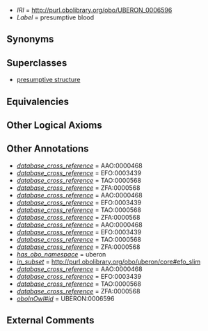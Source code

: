  * *IRI* = http://purl.obolibrary.org/obo/UBERON_0006596
 * *Label* = presumptive blood

## Synonyms


## Superclasses

 * [presumptive structure](../../UBERON/98/UBERON_0006598.md)

## Equivalencies


## Other Logical Axioms


## Other Annotations

 * *[database_cross_reference](../../ef/oboInOwl#hasDbXref.md)* = AAO:0000468
 * *[database_cross_reference](../../ef/oboInOwl#hasDbXref.md)* = EFO:0003439
 * *[database_cross_reference](../../ef/oboInOwl#hasDbXref.md)* = TAO:0000568
 * *[database_cross_reference](../../ef/oboInOwl#hasDbXref.md)* = ZFA:0000568
 * *[database_cross_reference](../../ef/oboInOwl#hasDbXref.md)* = AAO:0000468
 * *[database_cross_reference](../../ef/oboInOwl#hasDbXref.md)* = EFO:0003439
 * *[database_cross_reference](../../ef/oboInOwl#hasDbXref.md)* = TAO:0000568
 * *[database_cross_reference](../../ef/oboInOwl#hasDbXref.md)* = ZFA:0000568
 * *[database_cross_reference](../../ef/oboInOwl#hasDbXref.md)* = AAO:0000468
 * *[database_cross_reference](../../ef/oboInOwl#hasDbXref.md)* = EFO:0003439
 * *[database_cross_reference](../../ef/oboInOwl#hasDbXref.md)* = TAO:0000568
 * *[database_cross_reference](../../ef/oboInOwl#hasDbXref.md)* = ZFA:0000568
 * *[has_obo_namespace](../../ce/oboInOwl#hasOBONamespace.md)* = uberon
 * *[in_subset](../../et/oboInOwl#inSubset.md)* = http://purl.obolibrary.org/obo/uberon/core#efo_slim
 * *[database_cross_reference](../../ef/oboInOwl#hasDbXref.md)* = AAO:0000468
 * *[database_cross_reference](../../ef/oboInOwl#hasDbXref.md)* = EFO:0003439
 * *[database_cross_reference](../../ef/oboInOwl#hasDbXref.md)* = TAO:0000568
 * *[database_cross_reference](../../ef/oboInOwl#hasDbXref.md)* = ZFA:0000568
 * *[oboInOwl#id](../../id/oboInOwl#id.md)* = UBERON:0006596

## External Comments

